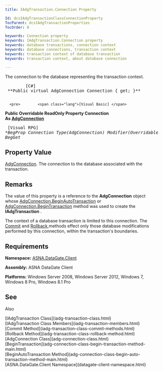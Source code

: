 ```yaml
---
title: IAdgTransaction.Connection Property

Id: dcsIAdgTransactionClassConnectionProperty
TocParent: dcsIAdgTransactionProperties
TocOrder: 0

keywords: Connection property
keywords: IAdgTransaction.Connection property
keywords: database transactions, connection context
keywords: database connections, transaction context
keywords: transaction context of database transaction
keywords: transaction context, about database connection

---
```


The connection to the database representing the transaction context.
<pre>        <span class="lang">[C#]</span>
 **Public virtual AdgConnection Connection { get; }** 
      </pre>
      <pre>        <span class="lang">[Visual Basic] </span>
 **Public Overridable ReadOnly Property Connection<br />   As [AdgConnection](adg-connection-class.html)** 
      </pre>
      <pre class="prettyprint">
        <span class="lang">[Visual RPG]</span>
 **BegProp Connection Type(AdgConnection) Modifier(*Overridable)
   BegGet** 
      </pre>

## Property Value

[AdgConnection](adg-connection-class.html). The connection to the database associated with the transaction.
## Remarks

The value of this property is a reference to the **AdgConnection** object whose [AdgConnection.BeginAutoTransaction](adg-connection-class-begin-auto-transaction-method-main.html) or [AdgConnection.BeginTransaction](adg-connection-class-begin-transaction-method-main.html) method was used to create the **IAdgTransaction** .

The context of a database transaction is limited to this connection. The [ Commit](iadg-transaction-class-commit-methods.html) and [Rollback ](iadg-transaction-class-rollback-method.html) methods effect only those database modifications performed by this connection, within the transaction's boundaries. 
## Requirements

<span> **Namespace:** [ASNA.DataGate.Client](datagate-client-namespace.html) </span> 

<span> **Assembly:** ASNA DataGate Client</span> 

<span> **Platforms:** Windows Server 2008, Windows Server 2012, Windows 7, Windows 8 Pro, Windows 8.1 Pro</span> 
## See 
Also

<dl />
      [IAdgTransaction Class](iadg-transaction-class.html)
      <br />
      [IAdgTransaction Class Members](iadg-transaction-members.html)
      <br />
      [Commit Method](iadg-transaction-class-commit-methods.html)
      <br />
      [Rollback Method](iadg-transaction-class-rollback-method.html)
      <br />
      [AdgConnection Class](adg-connection-class.html)
      <br />
      [BeginTransaction](adg-connection-class-begin-transaction-method-main.html)
      <br />
      [BeginAutoTransaction 
					Method](adg-connection-class-begin-auto-transaction-method-main.html)
      <br />
      [ASNA.DataGate.Client Namespace](datagate-client-namespace.html)

